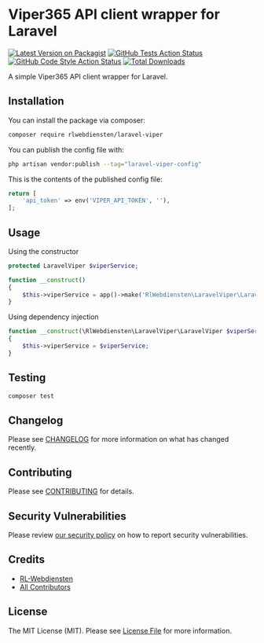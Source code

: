 # Viper365 API client wrapper for Laravel

[![Latest Version on Packagist](https://img.shields.io/packagist/v/rlwebdiensten/laravel-viper.svg?style=flat-square)](https://packagist.org/packages/rlwebdiensten/laravel-viper)
[![GitHub Tests Action Status](https://img.shields.io/github/workflow/status/RL-Webdiensten/laravel-viper365/run-tests?label=tests)](https://github.com/RL-Webdiensten/laravel-viper365/actions?query=workflow%3Arun-tests+branch%3Amain)
[![GitHub Code Style Action Status](https://img.shields.io/github/workflow/status/RL-Webdiensten/laravel-viper365/Check%20&%20fix%20styling?label=code%20style)](https://github.com/RL-Webdiensten/laravel-viper365/actions?query=workflow%3A"Check+%26+fix+styling"+branch%3Amain)
[![Total Downloads](https://img.shields.io/packagist/dt/rlwebdiensten/laravel-viper.svg?style=flat-square)](https://packagist.org/packages/rlwebdiensten/laravel-viper)

A simple Viper365 API client wrapper for Laravel.

## Installation

You can install the package via composer:

```bash
composer require rlwebdiensten/laravel-viper
```

You can publish the config file with:

```bash
php artisan vendor:publish --tag="laravel-viper-config"
```

This is the contents of the published config file:

```php
return [
    'api_token' => env('VIPER_API_TOKEN', ''),
];
```

## Usage

Using the constructor
```php
protected LaravelViper $viperService;

function __construct()
{
    $this->viperService = app()->make('RlWebdiensten\LaravelViper\LaravelViper');
}
```

Using dependency injection
```php
function __construct(\RlWebdiensten\LaravelViper\LaravelViper $viperService)
{
    $this->viperService = $viperService;
}
```

## Testing

```bash
composer test
```

## Changelog

Please see [CHANGELOG](CHANGELOG.md) for more information on what has changed recently.

## Contributing

Please see [CONTRIBUTING](.github/CONTRIBUTING.md) for details.

## Security Vulnerabilities

Please review [our security policy](../../security/policy) on how to report security vulnerabilities.

## Credits

- [RL-Webdiensten](https://github.com/RL-Webdiensten)
- [All Contributors](../../contributors)

## License

The MIT License (MIT). Please see [License File](LICENSE.md) for more information.
